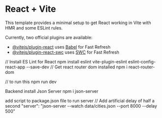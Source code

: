 # React + Vite

This template provides a minimal setup to get React working in Vite with HMR and some ESLint rules.

Currently, two official plugins are available:

- [@vitejs/plugin-react](https://github.com/vitejs/vite-plugin-react/blob/main/packages/plugin-react/README.md) uses [Babel](https://babeljs.io/) for Fast Refresh
- [@vitejs/plugin-react-swc](https://github.com/vitejs/vite-plugin-react-swc) uses [SWC](https://swc.rs/) for Fast Refresh

// Install ES Lint for React
npm install eslint vite-plugin-eslint eslint-config-react-app --save-dev
// Get react router dom installed
npm i react-router-dom

// to run this
npm run dev

Backend
install Json Server
npm i json-server

add script to package.json file to run server
// Add artificial delay of half a second
"server": "json-server --watch data/cities.json --port 8000 --delay 500"
